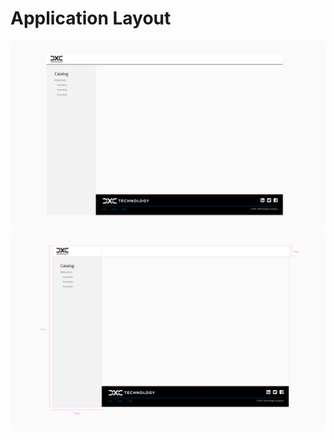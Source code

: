 # Application Layout


![](./images/applicationLayout_overview.png)
![](./images/applicationLayout_specs.png)